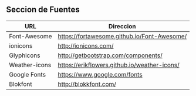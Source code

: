 ## Seccion de Fuentes

| URL           | Direccion     |
| ------------- | ------------- |
| Font-Awesome | https://fortawesome.github.io/Font-Awesome/ |
| ionicons | http://ionicons.com/ |
| Glyphicons | http://getbootstrap.com/components/ |
| Weather-icons | https://erikflowers.github.io/weather-icons/ |
| Google Fonts | https://www.google.com/fonts |
| Blokfont | http://blokkfont.com/ |

